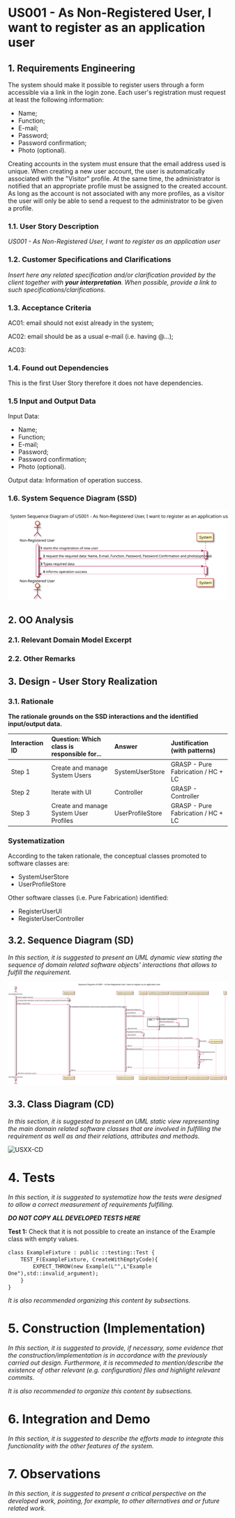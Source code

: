 # US001 - As Non-Registered User, I want to register as an application user

## 1. Requirements Engineering

The system should make it possible to register users through a form accessible via a link in the login zone. Each user's registration must request at least the following information:
- Name;
- Function;
- E-mail;
- Password;
- Password confirmation;
- Photo (optional).

Creating accounts in the system must ensure that the email address used is unique. When creating a new user account, the user is automatically associated with the "Visitor"
profile. At the same time, the administrator is notified that an appropriate profile must be
assigned to the created account.
As long as the account is not associated with any more profiles, as a visitor the user will only be
able to send a request to the administrator to be given a profile.


### 1.1. User Story Description

*US001 - As Non-Registered User, I want to register as an application user*

### 1.2. Customer Specifications and Clarifications 

*Insert here any related specification and/or clarification provided by the client together with **your interpretation**. When possible, provide a link to such specifications/clarifications.*

### 1.3. Acceptance Criteria

AC01: email should not exist already in the system;

AC02: email should be as a usual e-mail (i.e. having @...);

AC03:

### 1.4. Found out Dependencies

This is the first User Story therefore it does not have dependencies.
### 1.5 Input and Output Data

Input Data: 
- Name;
- Function;
- E-mail;
- Password;
- Password confirmation;
- Photo (optional).

Output data:
Information of operation success.

### 1.6. System Sequence Diagram (SSD)

[comment]: <> (*Insert here a SSD depicting the envisioned Actor-System interactions and throughout which data is inputted and outputted to fulfill the requirement. All interactions must be numbered.*)

![USXXX-SSD](US001-SSD.svg)


[comment]: <> (### 1.7 Other Relevant Remarks)

[comment]: <> (*Use this section to capture other relevant information that is related with this US such as &#40;i&#41; special requirements ; &#40;ii&#41; data and/or technology variations; &#40;iii&#41; how often this US is held.* )


## 2. OO Analysis

### 2.1. Relevant Domain Model Excerpt 

[comment]: <> (*In this section, it is suggested to present an excerpt of the domain model that is seen as relevant to fulfill this requirement.* )

[comment]: <> (![USXXX-MD]&#40;US001-MD.svg&#41;)

### 2.2. Other Remarks

[comment]: <> (*Use this section to capture some aditional notes/remarks that must be taken into consideration into the design activity. In some case, it might be usefull to add other analysis artifacts &#40;e.g. activity or state diagrams&#41;.* )



## 3. Design - User Story Realization 

### 3.1. Rationale

**The rationale grounds on the SSD interactions and the identified input/output data.**

| Interaction ID | Question: Which class is responsible for... | Answer  | Justification (with patterns)  |
|:-------------  |:--------------------- |:------------|:---------------------------- |
| Step 1  		 |	Create and manage System Users |   SystemUserStore  | GRASP - Pure Fabrication / HC + LC                             |
| Step 2  		 |	Iterate with UI | Controller   |  GRASP - Controller                            |
| Step 3  		 |	Create and manage System User Profiles| UserProfileStore |GRASP - Pure Fabrication / HC + LC                              |

[comment]: <> (| Step 4  		 |							 |             |                              |)

[comment]: <> (| Step 5  		 |							 |             |                              |)

[comment]: <> (| Step 6  		 |							 |             |                              |              )

### Systematization ##

According to the taken rationale, the conceptual classes promoted to software classes are: 

 * SystemUserStore
 * UserProfileStore

[comment]: <> ( * Class3)

Other software classes (i.e. Pure Fabrication) identified: 
 * RegisterUserUI  
 * RegisterUserController

## 3.2. Sequence Diagram (SD)

*In this section, it is suggested to present an UML dynamic view stating the sequence of domain related software objects' interactions that allows to fulfill the requirement.* 

![USXX-SD](US001-SD.svg)

## 3.3. Class Diagram (CD)

*In this section, it is suggested to present an UML static view representing the main domain related software classes that are involved in fulfilling the requirement as well as and their relations, attributes and methods.*

![USXX-CD](US01-CD.svg)

# 4. Tests 
*In this section, it is suggested to systematize how the tests were designed to allow a correct measurement of requirements fulfilling.* 

**_DO NOT COPY ALL DEVELOPED TESTS HERE_**

**Test 1:** Check that it is not possible to create an instance of the Example class with empty values. 

    class ExampleFixture : public ::testing::Test {
        TEST_F(ExampleFixture, CreateWithEmptyCode){
            EXPECT_THROW(new Example(L"",L"Example One"),std::invalid_argument);
        }
    }
	

*It is also recommended organizing this content by subsections.* 


# 5. Construction (Implementation)

*In this section, it is suggested to provide, if necessary, some evidence that the construction/implementation is in accordance with the previously carried out design. Furthermore, it is recommeded to mention/describe the existence of other relevant (e.g. configuration) files and highlight relevant commits.*

*It is also recommended to organize this content by subsections.* 

# 6. Integration and Demo 

*In this section, it is suggested to describe the efforts made to integrate this functionality with the other features of the system.*


# 7. Observations

*In this section, it is suggested to present a critical perspective on the developed work, pointing, for example, to other alternatives and or future related work.*





